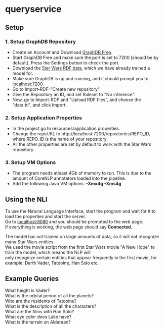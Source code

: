 # queryservice

## Setup

### 1. Setup GraphDB Repository
* Create an Account and Download [GraphDB Free](https://www.ontotext.com/products/graphdb/graphdb-free/).
* Start GraphDB Free and make sure the port is set to 7200 (should be by default), Press the Settings button to check the port.
* Download the [Star Wars RDF data](https://swapi-blog-post.s3-eu-west-1.amazonaws.com/data.ttl), which we have already trained a model for.
* Make sure GraphDB is up and running, and it should prompt you to [localhost:7200](localhost:7200).
* Go to Import-RDF-"Create new repository".
* Give the Repository an ID, and set Ruleset to "No inference".
* Now, go to Import-RDF and "Upload RDF files", and choose the "data.ttl", and click Import.

### 2. Setup Application Properties
* In the project go to resources/application.properties.
* Change the repoURL to http://localhost:7200/repositories/REPO_ID, where REPO_ID is the name of your repository.
* All the other properties are set by default to work with the Star Wars repository.

### 3. Setup VM Options
* The program needs atleast 4Gb of memory to run. This is due to the amount of CoreNLP annotators loaded into the pipeline.
* Add the following Java VM options: **-Xmx4g -Xms4g**


## Using the NLI
To use the Natural Language Interface, start the program and wait for it to load the properties and start the server.  
Go to [localhost:8080](localhost:8080) and you should be prompted to the web page.  
If everything is working, the web page should say **Connected**.  

The model has not trained on large amounts of data, so it will not recognize many Star Wars entities.  
We used the movie script from the first Star Wars movie "A New Hope" to train the model, which means the NLP will  
only recognize certain entities that appear frequently in the first movie, for example: Darth Vader, Tatooine, Han Solo etc.  

## Example Queries
What height is Vader?  
What is the orbital period of all the planets?  
Who are the residents of Tatooine?  
What is the description of all the characters?   
What are the films with Han Solo?  
What eye color does Luke have?  
What is the terrain on Alderaan?  
